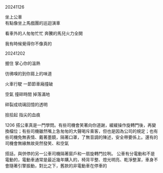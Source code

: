 20241126

坐上公車  
有點像坐上馬戲團的巡迴演車  

看車外的人匆匆忙忙 奔騰的馬兒火力全開  

我有時候覺得你不像真的  

20241202

握住 掌心你的溫熱   

彷彿嗅的到你肩上的味道  

火車行駛 一節節車廂撞破  

空氣 撞碎時間 掉落滿地  

碎裂成琉璃回憶的透明  

撿拾起 指尖的血痕  


1206
搭公車真是一門學問。有些司機會笑著向你道謝，緩緩操作旋轉門後，再變換檔位；有些司機雖然嘴上急匆匆的大聲喝斥乘客，但也是因為公司的規定；也有些司機免無表情、戴著墨鏡，隔著口罩，了無音調的陳述，安全帶要係上。還有的司機會無緣無故突然發笑、和空氣

搭話，與併停的另一公車司機隔著窗戶和一扇旋轉門拉咧。
公車有分電動和不是電動的，電動車通常是最近幾年購入的，椅背平整、燈光明亮、乾淨整潔，車身不會隨著引擎振動，對比之下，舊款的非電動車在停車的


